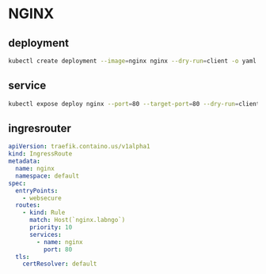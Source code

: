 # NGINX

## deployment

```bash
kubectl create deployment --image=nginx nginx --dry-run=client -o yaml > deployment.yaml
```

## service

```bash
kubectl expose deploy nginx --port=80 --target-port=80 --dry-run=client -o yaml > service.yml
```

## ingresrouter

```yaml
apiVersion: traefik.containo.us/v1alpha1
kind: IngressRoute
metadata:
  name: nginx
  namespace: default
spec:
  entryPoints:
    - websecure
  routes:
    - kind: Rule
      match: Host(`nginx.labngo`)
      priority: 10
      services:
        - name: nginx
          port: 80
  tls:
    certResolver: default
```